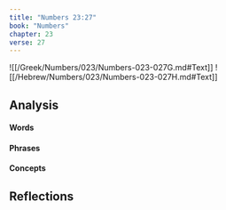 ```yaml
---
title: "Numbers 23:27"
book: "Numbers"
chapter: 23
verse: 27
---
```

![[/Greek/Numbers/023/Numbers-023-027G.md#Text]]
![[/Hebrew/Numbers/023/Numbers-023-027H.md#Text]]

## Analysis

#### Words

#### Phrases

#### Concepts

## Reflections
